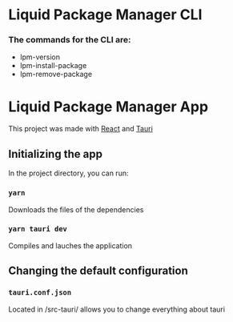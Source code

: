 # Liquid Package Manager CLI

### The commands for the CLI are:

- lpm-version
- lpm-install-package
- lpm-remove-package

# Liquid Package Manager App

This project was made with [React](https://reactjs.org/) and [Tauri](https://tauri.app/)

## Initializing the app

In the project directory, you can run:

### `yarn`

Downloads the files of the dependencies

### `yarn tauri dev`

Compiles and lauches the application

## Changing the default configuration

### `tauri.conf.json`

Located in /src-tauri/ allows you to change everything about tauri
